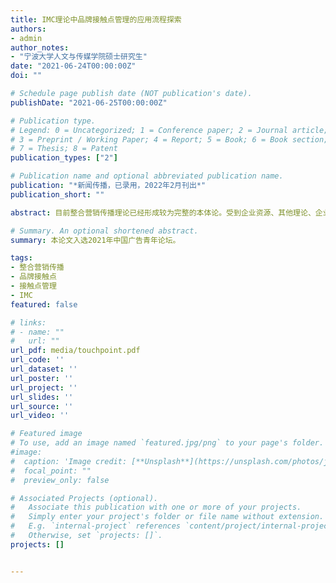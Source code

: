 ```yaml
---
title: IMC理论中品牌接触点管理的应用流程探索
authors:
- admin
author_notes:
- "宁波大学人文与传媒学院硕士研究生"
date: "2021-06-24T00:00:00Z"
doi: ""

# Schedule page publish date (NOT publication's date).
publishDate: "2021-06-25T00:00:00Z"

# Publication type.
# Legend: 0 = Uncategorized; 1 = Conference paper; 2 = Journal article;
# 3 = Preprint / Working Paper; 4 = Report; 5 = Book; 6 = Book section;
# 7 = Thesis; 8 = Patent
publication_types: ["2"]

# Publication name and optional abbreviated publication name.
publication: "*新闻传播，已录用，2022年2月刊出*"
publication_short: ""

abstract: 目前整合营销传播理论已经形成较为完整的本体论。受到企业资源、其他理论、企业家认同、业界知晓度和传统技术的限制，整合营销传播理论在实践中仍然存在应用困难。企业营销传播形式的割裂成为制约企业实践整合营销传播理论的障碍之一。顺应新媒体时代现实与虚拟融合的机遇，品牌接触点管理能够发挥整合的力量，帮助企业优化资源配置。企业在对品牌接触点管理时，可以采用“重新定义传播渠道”“梳理品牌接触点”“管理品牌接触点”和“构建品牌网络”的应用流程。

# Summary. An optional shortened abstract.
summary: 本论文入选2021年中国广告青年论坛。

tags:
- 整合营销传播
- 品牌接触点
- 接触点管理
- IMC
featured: false

# links:
# - name: ""
#   url: ""
url_pdf: media/touchpoint.pdf
url_code: ''
url_dataset: ''
url_poster: ''
url_project: ''
url_slides: ''
url_source: ''
url_video: ''

# Featured image
# To use, add an image named `featured.jpg/png` to your page's folder. 
#image:
#  caption: 'Image credit: [**Unsplash**](https://unsplash.com/photos/jdD8gXaTZsc)'
#  focal_point: ""
#  preview_only: false

# Associated Projects (optional).
#   Associate this publication with one or more of your projects.
#   Simply enter your project's folder or file name without extension.
#   E.g. `internal-project` references `content/project/internal-project/index.md`.
#   Otherwise, set `projects: []`.
projects: []


---
```


